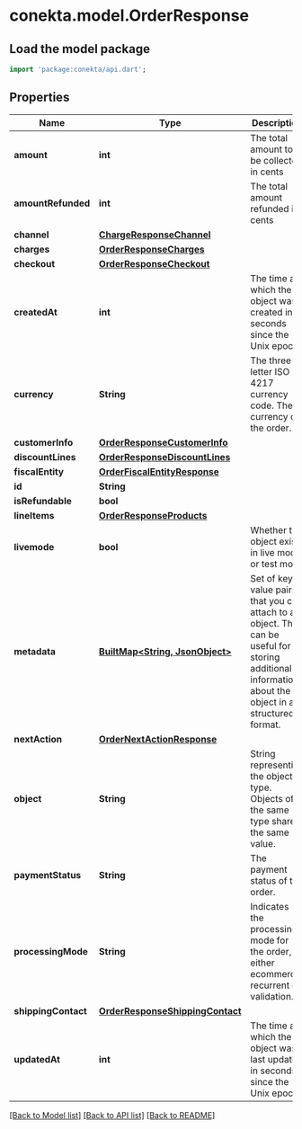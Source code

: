 # conekta.model.OrderResponse

## Load the model package
```dart
import 'package:conekta/api.dart';
```

## Properties
Name | Type | Description | Notes
------------ | ------------- | ------------- | -------------
**amount** | **int** | The total amount to be collected in cents | [optional] 
**amountRefunded** | **int** | The total amount refunded in cents | [optional] 
**channel** | [**ChargeResponseChannel**](ChargeResponseChannel.md) |  | [optional] 
**charges** | [**OrderResponseCharges**](OrderResponseCharges.md) |  | [optional] 
**checkout** | [**OrderResponseCheckout**](OrderResponseCheckout.md) |  | [optional] 
**createdAt** | **int** | The time at which the object was created in seconds since the Unix epoch | [optional] 
**currency** | **String** | The three-letter ISO 4217 currency code. The currency of the order. | [optional] 
**customerInfo** | [**OrderResponseCustomerInfo**](OrderResponseCustomerInfo.md) |  | [optional] 
**discountLines** | [**OrderResponseDiscountLines**](OrderResponseDiscountLines.md) |  | [optional] 
**fiscalEntity** | [**OrderFiscalEntityResponse**](OrderFiscalEntityResponse.md) |  | [optional] 
**id** | **String** |  | [optional] 
**isRefundable** | **bool** |  | [optional] 
**lineItems** | [**OrderResponseProducts**](OrderResponseProducts.md) |  | [optional] 
**livemode** | **bool** | Whether the object exists in live mode or test mode | [optional] 
**metadata** | [**BuiltMap&lt;String, JsonObject&gt;**](JsonObject.md) | Set of key-value pairs that you can attach to an object. This can be useful for storing additional information about the object in a structured format. | [optional] 
**nextAction** | [**OrderNextActionResponse**](OrderNextActionResponse.md) |  | [optional] 
**object** | **String** | String representing the object’s type. Objects of the same type share the same value. | [optional] 
**paymentStatus** | **String** | The payment status of the order. | [optional] 
**processingMode** | **String** | Indicates the processing mode for the order, either ecommerce, recurrent or validation. | [optional] 
**shippingContact** | [**OrderResponseShippingContact**](OrderResponseShippingContact.md) |  | [optional] 
**updatedAt** | **int** | The time at which the object was last updated in seconds since the Unix epoch | [optional] 

[[Back to Model list]](../README.md#documentation-for-models) [[Back to API list]](../README.md#documentation-for-api-endpoints) [[Back to README]](../README.md)


